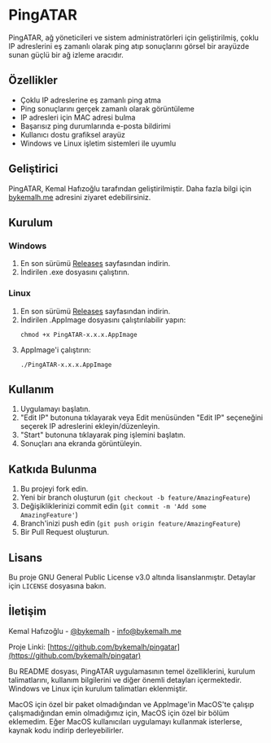 # PingATAR

PingATAR, ağ yöneticileri ve sistem administratörleri için geliştirilmiş, çoklu IP adreslerini eş zamanlı olarak ping atıp sonuçlarını görsel bir arayüzde sunan güçlü bir ağ izleme aracıdır.

## Özellikler

- Çoklu IP adreslerine eş zamanlı ping atma
- Ping sonuçlarını gerçek zamanlı olarak görüntüleme
- IP adresleri için MAC adresi bulma
- Başarısız ping durumlarında e-posta bildirimi
- Kullanıcı dostu grafiksel arayüz
- Windows ve Linux işletim sistemleri ile uyumlu

## Geliştirici

PingATAR, Kemal Hafızoğlu tarafından geliştirilmiştir. Daha fazla bilgi için [bykemalh.me](https://www.bykemalh.me) adresini ziyaret edebilirsiniz.

## Kurulum

### Windows

1. En son sürümü [Releases](https://github.com/bykemalh/pingatar/releases) sayfasından indirin.
2. İndirilen .exe dosyasını çalıştırın.

### Linux

1. En son sürümü [Releases](https://github.com/bykemalh/pingatar/releases) sayfasından indirin.
2. İndirilen .AppImage dosyasını çalıştırılabilir yapın:
   ```
   chmod +x PingATAR-x.x.x.AppImage
   ```
3. AppImage'i çalıştırın:
   ```
   ./PingATAR-x.x.x.AppImage
   ```

## Kullanım

1. Uygulamayı başlatın.
2. "Edit IP" butonuna tıklayarak veya Edit menüsünden "Edit IP" seçeneğini seçerek IP adreslerini ekleyin/düzenleyin.
3. "Start" butonuna tıklayarak ping işlemini başlatın.
4. Sonuçları ana ekranda görüntüleyin.

## Katkıda Bulunma

1. Bu projeyi fork edin.
2. Yeni bir branch oluşturun (`git checkout -b feature/AmazingFeature`)
3. Değişikliklerinizi commit edin (`git commit -m 'Add some AmazingFeature'`)
4. Branch'inizi push edin (`git push origin feature/AmazingFeature`)
5. Bir Pull Request oluşturun.

## Lisans

Bu proje GNU General Public License v3.0 altında lisanslanmıştır. Detaylar için `LICENSE` dosyasına bakın.

## İletişim

Kemal Hafızoğlu - [@bykemalh](https://twitter.com/bykemalh) - info@bykemalh.me

Proje Linki: [https://github.com/bykemalh/pingatar](https://github.com/bykemalh/pingatar)


Bu README dosyası, PingATAR uygulamasının temel özelliklerini, kurulum talimatlarını, kullanım bilgilerini ve diğer önemli detayları içermektedir. Windows ve Linux için kurulum talimatları eklenmiştir. 

MacOS için özel bir paket olmadığından ve AppImage'in MacOS'te çalışıp çalışmadığından emin olmadığımız için, MacOS için özel bir bölüm eklemedim. Eğer MacOS kullanıcıları uygulamayı kullanmak isterlerse, kaynak kodu indirip derleyebilirler.
